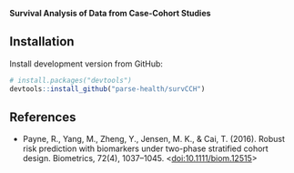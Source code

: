 __Survival Analysis of Data from Case-Cohort Studies__

## Installation

Install development version from GitHub:

```r
# install.packages("devtools")
devtools::install_github("parse-health/survCCH")
```

## References

- Payne, R., Yang, M., Zheng, Y., Jensen, M. K., & Cai, T. (2016). Robust risk prediction with biomarkers under two-phase stratified cohort design. Biometrics, 72(4), 1037–1045. <[doi:10.1111/biom.12515](https://www.doi.org/10.1111/biom.12515)>

